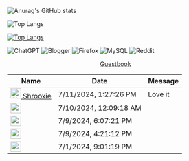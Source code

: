 ![Anurag's GitHub stats](https://github-readme-stats.vercel.app/api?username=Shrooxie&show_icons=true&theme=tokyonight)


![Top Langs](https://github-readme-stats.vercel.app/api/top-langs/?username=Shrooxie&hide_progress=true&show_icons=true&theme=tokyonight)

[![Top Langs](https://github-readme-stats.vercel.app/api/top-langs/?username=Shrooxie&layout=pie&show_icons=true&theme=tokyonight)](https://github.com/Shrooxie/github-readme-stats)


![ChatGPT](https://img.shields.io/badge/chatGPT-74aa9c?style=for-the-badge&logo=openai&logoColor=white)
![Blogger](https://img.shields.io/badge/Blogger-FF5722?style=for-the-badge&logo=blogger&logoColor=white)
![Firefox](https://img.shields.io/badge/Firefox-FF7139?style=for-the-badge&logo=Firefox-Browser&logoColor=white)
![MySQL](https://img.shields.io/badge/mysql-4479A1.svg?style=for-the-badge&logo=mysql&logoColor=white)
![Reddit](https://img.shields.io/badge/Reddit-%23FF4500.svg?style=for-the-badge&logo=Reddit&logoColor=white)

<div align="center">
<a href="https://github.com/Shrooxie//issues/1">Guestbook </a> 
</div>


<!-- Guestbook -->
| Name | Date | Message |
|---|---|---|
| <a href="https://github.com/Shrooxie"><img width="24" src="https://avatars.githubusercontent.com/u/121855012?s=24&u=0836a860c109632575e27a58b5d61e894d2776a0&v=4" alt="Shrooxie" /> Shrooxie</a> |7/11/2024, 1:27:26 PM|Love it|
| <a href="https://github.com/sspeedwagonn"><img width="24" src="https://avatars.githubusercontent.com/u/114622338?s=24&u=6baf298d50f0da9a0cbbb335afe848f5aac1e1b8&v=4" alt="sspeedwagonn" /></a> |7/10/2024, 12:09:18 AM||
| <a href="https://github.com/yas-cm"><img width="24" src="https://avatars.githubusercontent.com/u/138698763?s=24&u=1afce10d3cdcf2da939f32fb81e23852075a8350&v=4" alt="yas-cm" /> </a> |7/9/2024, 6:07:21 PM||
| <a href="https://github.com/erdemonal11"><img width="24" src="https://avatars.githubusercontent.com/u/137915983?s=24&u=20f8d4da0f58ffafb502754b6e28e8c3e07d02ab&v=4" alt="erdemonal11" /> </a> |7/9/2024, 4:21:12 PM||
| <a href="https://github.com/uwusnyslodziak"><img width="24" src="https://avatars.githubusercontent.com/u/142937950?s=24&u=1a57fca59080306bf114c339ca34828d687d8e3e&v=4" alt="uwusnyslodziak" /> </a> |7/1/2024, 9:01:19 PM||
<!-- /Guestbook -->
